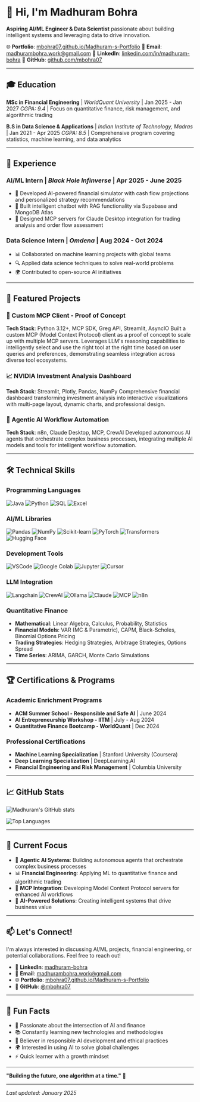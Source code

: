 # 👋 Hi, I'm Madhuram Bohra

**Aspiring AI/ML Engineer & Data Scientist** passionate about building intelligent systems and leveraging data to drive innovation.

🌐 **Portfolio**: [mbohra07.github.io/Madhuram-s-Portfolio](https://mbohra07.github.io/Madhuram-s-Portfolio/)
📧 **Email**: madhurambohra.work@gmail.com
💼 **LinkedIn**: [linkedin.com/in/madhuram-bohra](https://linkedin.com/in/madhuram-bohra)
🐙 **GitHub**: [github.com/mbohra07](https://github.com/mbohra07)

---

## 🎓 Education

**MSc in Financial Engineering** | *WorldQuant University* | Jan 2025 - Jan 2027
*CGPA: 9.4* | Focus on quantitative finance, risk management, and algorithmic trading

**B.S in Data Science & Applications** | *Indian Institute of Technology, Madras* | Jan 2021 - Apr 2025
*CGPA: 8.5* | Comprehensive program covering statistics, machine learning, and data analytics

---

## 💼 Experience

### AI/ML Intern | *Black Hole Infinverse* | Apr 2025 - June 2025
- 🤖 Developed AI-powered financial simulator with cash flow projections and personalized strategy recommendations
- 💬 Built intelligent chatbot with RAG functionality via Supabase and MongoDB Atlas
- 🔧 Designed MCP servers for Claude Desktop integration for trading analysis and order flow assessment

### Data Science Intern | *Omdena* | Aug 2024 - Oct 2024
- 📊 Collaborated on machine learning projects with global teams
- 🔍 Applied data science techniques to solve real-world problems
- 🌍 Contributed to open-source AI initiatives

---

## 🚀 Featured Projects

### 🤖 Custom MCP Client - Proof of Concept
**Tech Stack**: Python 3.12+, MCP SDK, Greg API, Streamlit, AsyncIO
Built a custom MCP (Model Context Protocol) client as a proof of concept to scale up with multiple MCP servers. Leverages LLM's reasoning capabilities to intelligently select and use the right tool at the right time based on user queries and preferences, demonstrating seamless integration across diverse tool ecosystems.

### 📈 NVIDIA Investment Analysis Dashboard
**Tech Stack**: Streamlit, Plotly, Pandas, NumPy
Comprehensive financial dashboard transforming investment analysis into interactive visualizations with multi-page layout, dynamic charts, and professional design.

### 🎯 Agentic AI Workflow Automation
**Tech Stack**: n8n, Claude Desktop, MCP, CrewAI
Developed autonomous AI agents that orchestrate complex business processes, integrating multiple AI models and tools for intelligent workflow automation.

---

## 🛠️ Technical Skills

### Programming Languages
![Java](https://img.shields.io/badge/Java-ED8B00?style=flat&logo=java&logoColor=white)
![Python](https://img.shields.io/badge/Python-3776AB?style=flat&logo=python&logoColor=white)
![SQL](https://img.shields.io/badge/SQL-336791?style=flat&logo=postgresql&logoColor=white)
![Excel](https://img.shields.io/badge/Excel-217346?style=flat&logo=microsoft-excel&logoColor=white)

### AI/ML Libraries
![Pandas](https://img.shields.io/badge/Pandas-150458?style=flat&logo=pandas&logoColor=white)
![NumPy](https://img.shields.io/badge/NumPy-013243?style=flat&logo=numpy&logoColor=white)
![Scikit-learn](https://img.shields.io/badge/Scikit--learn-F7931E?style=flat&logo=scikit-learn&logoColor=white)
![PyTorch](https://img.shields.io/badge/PyTorch-EE4C2C?style=flat&logo=pytorch&logoColor=white)
![Transformers](https://img.shields.io/badge/🤗_Transformers-FFD21E?style=flat&logoColor=black)
![Hugging Face](https://img.shields.io/badge/🤗_Hugging_Face-FFD21E?style=flat&logoColor=black)

### Development Tools
![VSCode](https://img.shields.io/badge/VSCode-007ACC?style=flat&logo=visual-studio-code&logoColor=white)
![Google Colab](https://img.shields.io/badge/Google_Colab-F9AB00?style=flat&logo=google-colab&logoColor=white)
![Jupyter](https://img.shields.io/badge/Jupyter-F37626?style=flat&logo=jupyter&logoColor=white)
![Cursor](https://img.shields.io/badge/Cursor-000000?style=flat&logo=cursor&logoColor=white)

### LLM Integration
![Langchain](https://img.shields.io/badge/🦜_Langchain-1C3C3C?style=flat&logoColor=white)
![CrewAI](https://img.shields.io/badge/CrewAI-FF6B6B?style=flat&logoColor=white)
![Ollama](https://img.shields.io/badge/Ollama-000000?style=flat&logo=ollama&logoColor=white)
![Claude](https://img.shields.io/badge/Claude_Desktop-FF6B35?style=flat&logoColor=white)
![MCP](https://img.shields.io/badge/MCP-4A90E2?style=flat&logoColor=white)
![n8n](https://img.shields.io/badge/n8n-EA4B71?style=flat&logo=n8n&logoColor=white)

### Quantitative Finance
- **Mathematical**: Linear Algebra, Calculus, Probability, Statistics
- **Financial Models**: VAR (MC & Parametric), CAPM, Black-Scholes, Binomial Options Pricing
- **Trading Strategies**: Hedging Strategies, Arbitrage Strategies, Options Spread
- **Time Series**: ARIMA, GARCH, Monte Carlo Simulations

---

## 🏆 Certifications & Programs

### Academic Enrichment Programs
- **ACM Summer School - Responsible and Safe AI** | June 2024
- **AI Entrepreneurship Workshop - IITM** | July - Aug 2024
- **Quantitative Finance Bootcamp - WorldQuant** | Dec 2024

### Professional Certifications
- **Machine Learning Specialization** | Stanford University (Coursera)
- **Deep Learning Specialization** | DeepLearning.AI
- **Financial Engineering and Risk Management** | Columbia University

---

## 📈 GitHub Stats

![Madhuram's GitHub stats](https://github-readme-stats.vercel.app/api?username=mbohra07&show_icons=true&theme=radical)

![Top Languages](https://github-readme-stats.vercel.app/api/top-langs/?username=mbohra07&layout=compact&theme=radical)

---

## 🎯 Current Focus

- 🤖 **Agentic AI Systems**: Building autonomous agents that orchestrate complex business processes
- 📊 **Financial Engineering**: Applying ML to quantitative finance and algorithmic trading
- 🔗 **MCP Integration**: Developing Model Context Protocol servers for enhanced AI workflows
- 🚀 **AI-Powered Solutions**: Creating intelligent systems that drive business value

---

## 📫 Let's Connect!

I'm always interested in discussing AI/ML projects, financial engineering, or potential collaborations. Feel free to reach out!

- 💼 **LinkedIn**: [madhuram-bohra](https://linkedin.com/in/madhuram-bohra)
- 📧 **Email**: madhurambohra.work@gmail.com
- 🌐 **Portfolio**: [mbohra07.github.io/Madhuram-s-Portfolio](https://mbohra07.github.io/Madhuram-s-Portfolio/)
- 🐙 **GitHub**: [@mbohra07](https://github.com/mbohra07)

---

## 🌟 Fun Facts

- 🧠 Passionate about the intersection of AI and finance
- 📚 Constantly learning new technologies and methodologies
- 🎯 Believer in responsible AI development and ethical practices
- 🌍 Interested in using AI to solve global challenges
- ⚡ Quick learner with a growth mindset

---

**"Building the future, one algorithm at a time."** 🚀

---

*Last updated: January 2025*
